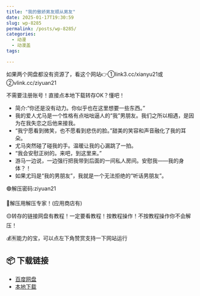```yaml
---
title: "我的傲娇男友顺从男友"
date: 2025-01-17T19:30:59
slug: wp-8285
permalink: /posts/wp-8285/
categories:
  - 动漫
  - 动漫盖
tags:

---
```


如果两个网盘都没有资源了，看这个网站👉①link3.cc/xianyu21或②vlink.cc/ziyuan21

不需要注册账号！直接点本地下载转存OK？懂吧！

*   简介:“你还是没有动力。你似乎也在这里想要一些东西。”
*   我的爱人尤马是一个性格有点咄咄逼人的“我”男朋友。我们之所以相遇，是因为在我失恋之后他来接我。
*   “我宁愿看到微笑，也不愿看到悲伤的脸。”甜美的笑容和声音融化了我的耳朵。
*   尤马突然碰了碰我的手。温暖让我的心漏跳了一拍。
*   “我会安慰正树的。来吧，到这里来。”
*   游马一边说，一边强行把我带到后面的一间私人房间。安慰我——我的身体？！
*   如果尤玛是“我的男朋友”，我就是一个无法拒绝的“听话男朋友”。

🟢解压密码:ziyuan21

🔵解压用解压专家！(应用商店有)

🟡转存的链接网盘有教程！一定要看教程！按教程操作！不按教程操作你不会解压！

💰🈶能力的宝，可以点左下角赞赏支持一下网站运行

## 📦 下载链接
- [百度网盘](https://blziyuan21.com/pay-download/8285?key=cc0af78bc0&down_id=0)
- [本地下载](https://blziyuan21.com/pay-download/8285?key=cc0af78bc0&down_id=1)

